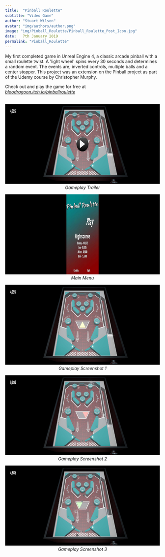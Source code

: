 ```yaml
---
title:  "Pinball Roulette"
subtitle: "Video Game"
author: "Stuart Wilson"
avatar: "img/authors/author.png"
image: "img/Pinball_Roulette/Pinball_Roulette_Post_Icon.jpg"
date:   7th January 2019
permalink: "Pinball_Roulette"
---
```



<p style="font-size:100%;">
My first completed game in Unreal Engine 4, a classic arcade pinball with a small roulette twist. A 'light wheel' spins every 30 seconds and determines a random event. The events are; inverted controls, multiple balls and a center stopper. This project was an extension on the Pinball project as part of the Udemy course by Christopher Murphy.
</p>

Check out and play the game for free at
<br />
<i>
[bloodragoon.itch.io/pinballroulette](https://bloodragoon.itch.io/pinballroulette)
</i>
<br />
<br />

<p style="text-align: center;"><i>
<a class="example-image-link" href="https://vimeo.com/309670547"><img class="example-image" src="img/Pinball_Roulette/Video_Icon.jpg" alt="" height="260"/></a>
Gameplay Trailer
</i></p>

<p style="text-align: center;"><i>
<a class="example-image-link" href="img/Pinball_Roulette/Pinball_Roulette_Screenshot4.jpg" data-lightbox="pinball_site" data-title="Main Menu"><img class="example-image" src="img/Pinball_Roulette/Pinball_Roulette_Screenshot4.jpg" alt="" height="260"/></a>
Main Menu
</i></p>

<p style="text-align: center;"><i>
<a class="example-image-link" href="img/Pinball_Roulette/Pinball_Roulette_Screenshot1.jpg" data-lightbox="pinball_site" data-title="Gameplay Screenshot 1"><img class="example-image" src="img/Pinball_Roulette/Pinball_Roulette_Screenshot1.jpg" alt="" height="260"/></a>
Gameplay Screenshot 1
</i></p>

<p style="text-align: center;"><i>
<a class="example-image-link" href="img/Pinball_Roulette/Pinball_Roulette_Screenshot2.jpg" data-lightbox="pinball_site" data-title="Gameplay Screenshot 2"><img class="example-image" src="img/Pinball_Roulette/Pinball_Roulette_Screenshot2.jpg" alt="" height="260"/></a>
Gameplay Screenshot 2
</i></p>

<p style="text-align: center;"><i>
<a class="example-image-link" href="img/Pinball_Roulette/Pinball_Roulette_Screenshot3.jpg" data-lightbox="pinball_site" data-title="Gameplay Screenshot 3"><img class="example-image" src="img/Pinball_Roulette/Pinball_Roulette_Screenshot3.jpg" alt="" height="260"/></a>
Gameplay Screenshot 3
</i></p>

